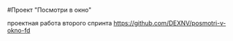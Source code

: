 #Проект "Посмотри в окно"

проектная работа второго спринта https://github.com/DEXNV/posmotri-v-okno-fd
